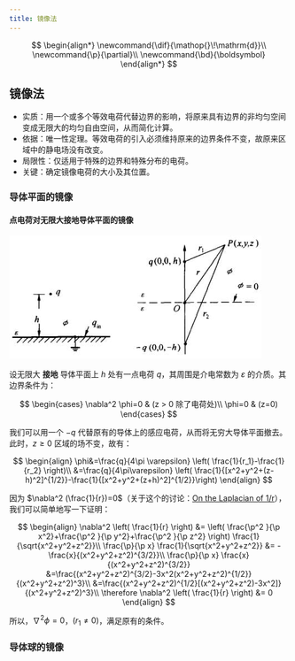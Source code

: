 ```yaml
---
title: 镜像法
---
```


<!--more-->

$$
\begin{align*}
\newcommand{\dif}{\mathop{}\!\mathrm{d}}\\
\newcommand{\p}{\partial}\\
\newcommand{\bd}{\boldsymbol}
\end{align*}
$$

## 镜像法

* 实质：用一个或多个等效电荷代替边界的影响，将原来具有边界的非均匀空间变成无限大的均匀自由空间，从而简化计算。
* 依据：唯一性定理。等效电荷的引入必须维持原来的边界条件不变，故原来区域中的静电场没有改变。
* 局限性：仅适用于特殊的边界和特殊分布的电荷。
* 关键：确定镜像电荷的大小及其位置。

### 导体平面的镜像

#### 点电荷对无限大接地导体平面的镜像

<!-- <center><img src="https://i.loli.net/2020/04/29/5yqtI2gG1z8CH3L.jpg" width="400"></center> -->
![image.jpg](<images/image.jpg>)

设无限大 **接地** 导体平面上 $h$ 处有一点电荷 $q$，其周围是介电常数为 $\varepsilon$ 的介质。其边界条件为：

$$
\begin{cases}
\nabla^2 \phi=0 & (z > 0 除了电荷处)\\
\phi=0 & (z=0)
\end{cases}
$$

我们可以用一个 $-q$ 代替原有的导体上的感应电荷，从而将无穷大导体平面撤去。此时，$z\geq0$ 区域的场不变，故有：

$$
\begin{align}
\phi&=\frac{q}{4\pi \varepsilon} \left( \frac{1}{r_1}-\frac{1}{r_2} \right)\\
&=\frac{q}{4\pi\varepsilon} \left( \frac{1}{[x^2+y^2+(z-h)^2]^{1/2}}-\frac{1}{[x^2+y^2+(z+h)^2]^{1/2}}\right)
\end{align}
$$

因为 $\nabla^2 (\frac{1}{r})=0$（关于这个的讨论：[On the Laplacian of 1/r](https://arxiv.org/pdf/1303.2567.pdf)），我们可以简单地写一下证明：

$$
\begin{align}
\nabla^2 \left( \frac{1}{r} \right) &= \left( \frac{\p^2 }{\p x^2}+\frac{\p^2 }{\p y^2}+\frac{\p^2 }{\p z^2} \right) \frac{1}{\sqrt{x^2+y^2+z^2}}\\
\frac{\p}{\p x} \frac{1}{\sqrt{x^2+y^2+z^2}} &= -\frac{x}{(x^2+y^2+z^2)^{3/2}}\\
\frac{\p}{\p x} \frac{x}{(x^2+y^2+z^2)^{3/2}} &=\frac{(x^2+y^2+z^2)^{3/2}-3x^2(x^2+y^2+z^2)^{1/2}}{(x^2+y^2+z^2)^3}\\
&=\frac{(x^2+y^2+z^2)^{1/2}[(x^2+y^2+z^2)-3x^2]}{(x^2+y^2+z^2)^3}\\
\therefore \nabla^2 \left( \frac{1}{r} \right) &= 0
\end{align}
$$

所以，$\nabla^2 \phi=0$，$(r_1\neq0)$，满足原有的条件。

### 导体球的镜像